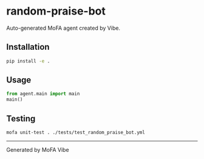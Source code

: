 # random-praise-bot

Auto-generated MoFA agent created by Vibe.

## Installation

```bash
pip install -e .
```

## Usage

```python
from agent.main import main
main()
```

## Testing

```bash
mofa unit-test . ./tests/test_random_praise_bot.yml
```

---
Generated by MoFA Vibe
